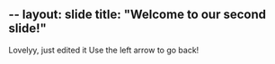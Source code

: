 --
layout: slide
title: "Welcome to our second slide!"
---
Lovelyy, just edited it
Use the left arrow to go back!

